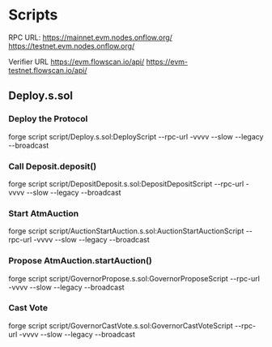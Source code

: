 # Scripts

RPC URL:
https://mainnet.evm.nodes.onflow.org/
https://testnet.evm.nodes.onflow.org/

Verifier URL
https://evm.flowscan.io/api/
https://evm-testnet.flowscan.io/api/

## Deploy.s.sol

### Deploy the Protocol

forge script script/Deploy.s.sol:DeployScript --rpc-url <rpc-url> -vvvv --slow --legacy --broadcast

### Call Deposit.deposit()

forge script script/DepositDeposit.s.sol:DepositDepositScript --rpc-url <rpc-url> -vvvv --slow --legacy --broadcast

### Start AtmAuction

forge script script/AuctionStartAuction.s.sol:AuctionStartAuctionScript --rpc-url <rpc-url> -vvvv --slow --legacy --broadcast

### Propose AtmAuction.startAuction()

forge script script/GovernorPropose.s.sol:GovernorProposeScript --rpc-url <rpc-url> -vvvv --slow --legacy --broadcast

### Cast Vote

forge script script/GovernorCastVote.s.sol:GovernorCastVoteScript --rpc-url <rpc-url> -vvvv --slow --legacy --broadcast

